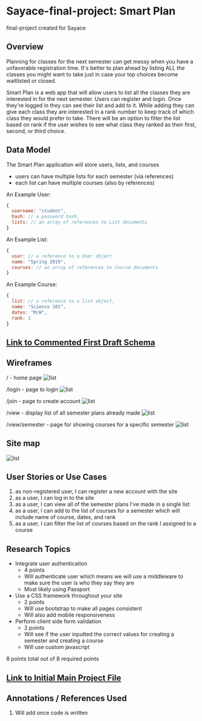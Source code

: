 # Sayace-final-project: Smart Plan
final-project created for Sayace

## Overview
Planning for classes for the next semester can get messy when you have a unfavorable registration time. It's better to plan ahead by listing ALL the classes you might want to take just in case your top choices become waitlisted or closed.

Smart Plan is a web app that will allow users to list all the classes they are interested in for the next semester. Users can register and login. Once they're logged in they can see their list and add to it. While adding they can give each class they are interested in a rank number to keep track of which class they would prefer to take. There will be an option to filter the list based on rank if the user wishes to see what class they ranked as their first, second, or third choice.

## Data Model
The Smart Plan application will store users, lists, and courses

* users can have multiple lists for each semester (via references)
* each list can have multiple courses (also by references)

An Example User:

```javascript
{
  username: "student",
  hash: // a password hash,
  lists: // an array of references to List documents
}
```
An Example List:

```javascript
{
  user: // a reference to a User object
  name: "Spring 2019",
  courses: // an array of references to Course documents
}
```
An Example Course:

```javascript
{
  list: // a reference to a list object,
  name: "Science 101",
  dates: "M/W",
  rank: 1
}
```

## [Link to Commented First Draft Schema](db.js)

## Wireframes

/ - home page
![list](documentation/home.png)

/login - page to login
![list](documentation/login.png)

/join - page to create account
![list](documentation/join.png)

/view - display list of all semester plans already made
![list](documentation/view.png)

/view/semester - page for showing courses for a specific semester
![list](documentation/view-semester.png)


## Site map
![list](documentation/sitemap.png)

## User Stories or Use Cases

1. as non-registered user, I can register a new account with the site
2. as a user, I can log in to the site
3. as a user, I can view all of the semester plans I've made in a single list
4. as a user, I can add to the list of courses for a semester which will include name of course, dates, and rank
5. as a user, I can filter the list of courses based on the rank I assigned to a course

## Research Topics

* Integrate user authentication
    * 4 points
    * Will authenticate user which means we will use a middleware to make sure
    the user is who they say they are
    * Most likely using Passport
* Use a CSS framework throughout your site
    * 2 points
    * Will use bootstrap to make all pages consistent
    * Will also add mobile responsiveness
* Perform client side form validation
    * 2 points
    * Will see if the user inputted the correct values for creating a semester and creating a course
    * Will use custom javascript
    
8 points total out of 8 required points

## [Link to Initial Main Project File](app.js)

## Annotations / References Used

1. Will add once code is written
